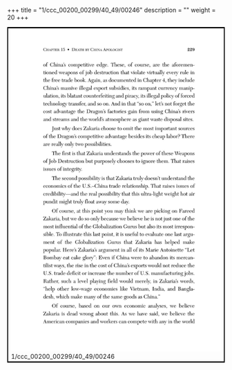 +++
title = "1/ccc_00200_00299/40_49/00246"
description = ""
weight = 20
+++

<table style="border:2px solid black;max-width:800px;max-height:800px;" 
><tr><td>
<img class="center-fit-jpg"
src="/jpg_/out_jpg_dbc_246.jpg">
1/ccc_00200_00299/40_49/00246
</img></td></tr></table>
